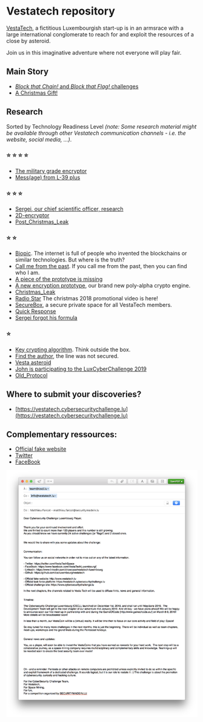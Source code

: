 # Vestatech repository

[VestaTech](https://www.linkedin.com/showcase/vestatech-luxembourg), a fictitious
Luxembourgish start-up is in an armsrace with a large international conglomerate to reach
for and exploit the resources of a close by asteroid.

Join us in this imaginative adventure where not everyone will play fair.


## Main Story
- [_Block that Chain!_ and _Block that Flag!_ challenges](blockchain-5.0-POC/chain)
- [A Christmas Gift!](Christmas%20gift/)


## Research

Sorted by Technology Readiness Level <i>(note: Some research material might be available through other Vestatech communication channels - i.e. the website, social media, ...)</i>.

### :star: :star: :star: :star:
- [The military grade encryptor](challenges/the-military-grade-encryptor/)
- [Mess(age) from L-39 plus](challenges/message-from-space/message-from-L-39plus.cap)

### :star: :star: :star:
- [Sergei, our chief scientific officer, research](challenges/sergei/Sergei.png)
- [2D-encryptor](challenges/2D-encryptor/crypto)
- [Post_Christmas_Leak](challenges/Post_Christmas_Leak/)

### :star: :star:
- [Biopic](challenges/biopic-challenge/biopic.base64). The internet is full of people who invented the blockchains or similar technologies. But where is the truth?
- [Call me from the past](challenges/call-me-from-the-past/final.wav). If you call me from the past, then you can find who I am.
- [A piece of the prototype is missing](challenges/the-missing-piece/)
- [A new encryption prototype](challenges/a-new-encryption-prototype/secret), our brand new poly-alpha crypto engine.
- [Christmas_Leak](challenges/Christmas_Leak)
- [Radio Star](challenges/Radio_Star) The christmas 2018 promotional video is here!
- [SecureBox](challenges/SecureBox), a secure private space for all VestaTech members.
- [Quick Response](challenges/Quick_Response/)
- [Sergei forgot his formula](challenges/Sergei_forgot_his_formula/wip.py)

### :star:
- [Key crypting algorithm](challenges/key-crypting/secret). Think outside the box.
- [Find the author](challenges/find-the-author/gift.cap), the line was not secured.
- [Vesta asteroid](challenges/Vesta-asteroid/vesta.png)
- [John is participating to the LuxCyberChallenge 2019](challenges/John_is_participating_to_the_LuxCyberChallenge_2019/Archive_18-12-19_08-26-14.har)
- [Old_Protocol](challenges/vestatech/challenges/Old_Protocol/)



## Where to submit your discoveries?

- [https://vestatech.cybersecuritychallenge.lu](https://vestatech.cybersecuritychallenge.lu)


## Complementary ressources:

- [Official fake website](http://www.vestatech.lu)
- [Twitter](https://twitter.com/VestaTechSpace)
- [FaceBook](https://www.facebook.com/VestaTechLuxembourg)

![To the Players](Letter.png)
